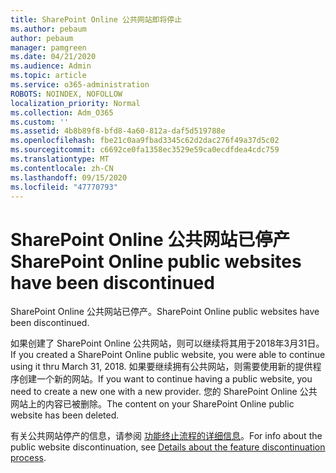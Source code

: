 ```yaml
---
title: SharePoint Online 公共网站即将停止
ms.author: pebaum
author: pebaum
manager: pamgreen
ms.date: 04/21/2020
ms.audience: Admin
ms.topic: article
ms.service: o365-administration
ROBOTS: NOINDEX, NOFOLLOW
localization_priority: Normal
ms.collection: Adm_O365
ms.custom: ''
ms.assetid: 4b8b89f8-bfd8-4a60-812a-daf5d519788e
ms.openlocfilehash: fbe21c0aa9fbad3345c62d2dac276f49a37d5c02
ms.sourcegitcommit: c6692ce0fa1358ec3529e59ca0ecdfdea4cdc759
ms.translationtype: MT
ms.contentlocale: zh-CN
ms.lasthandoff: 09/15/2020
ms.locfileid: "47770793"
---
```

# <a name="sharepoint-online-public-websites-have-been-discontinued"></a><span data-ttu-id="3fa66-102">SharePoint Online 公共网站已停产</span><span class="sxs-lookup"><span data-stu-id="3fa66-102">SharePoint Online public websites have been discontinued</span></span>

<span data-ttu-id="3fa66-103">SharePoint Online 公共网站已停产。</span><span class="sxs-lookup"><span data-stu-id="3fa66-103">SharePoint Online public websites have been discontinued.</span></span>

<span data-ttu-id="3fa66-104">如果创建了 SharePoint Online 公共网站，则可以继续将其用于2018年3月31日。</span><span class="sxs-lookup"><span data-stu-id="3fa66-104">If you created a SharePoint Online public website, you were able to continue using it thru March 31, 2018.</span></span> <span data-ttu-id="3fa66-105">如果要继续拥有公共网站，则需要使用新的提供程序创建一个新的网站。</span><span class="sxs-lookup"><span data-stu-id="3fa66-105">If you want to continue having a public website, you need to create a new one with a new provider.</span></span> <span data-ttu-id="3fa66-106">您的 SharePoint Online 公共网站上的内容已被删除。</span><span class="sxs-lookup"><span data-stu-id="3fa66-106">The content on your SharePoint Online public website has been deleted.</span></span>

<span data-ttu-id="3fa66-107">有关公共网站停产的信息，请参阅 [功能终止流程的详细信息](https://go.microsoft.com/fwlink/?linkid=866980)。</span><span class="sxs-lookup"><span data-stu-id="3fa66-107">For info about the public website discontinuation, see [Details about the feature discontinuation process](https://go.microsoft.com/fwlink/?linkid=866980).</span></span>

